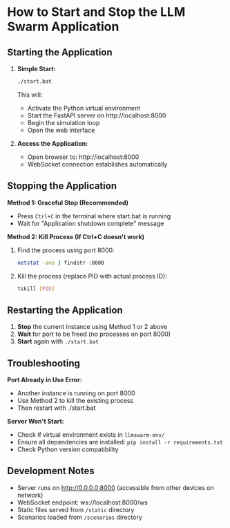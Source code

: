 # How to Start and Stop the LLM Swarm Application

## Starting the Application

1. **Simple Start:**
   ```bash
   ./start.bat
   ```
   This will:
   - Activate the Python virtual environment
   - Start the FastAPI server on http://localhost:8000
   - Begin the simulation loop
   - Open the web interface

2. **Access the Application:**
   - Open browser to: http://localhost:8000
   - WebSocket connection establishes automatically

## Stopping the Application

**Method 1: Graceful Stop (Recommended)**
- Press `Ctrl+C` in the terminal where start.bat is running
- Wait for "Application shutdown complete" message

**Method 2: Kill Process (If Ctrl+C doesn't work)**
1. Find the process using port 8000:
   ```bash
   netstat -ano | findstr :8000
   ```
2. Kill the process (replace PID with actual process ID):
   ```bash
   tskill [PID]
   ```

## Restarting the Application

1. **Stop** the current instance using Method 1 or 2 above
2. **Wait** for port to be freed (no processes on port 8000)
3. **Start** again with `./start.bat`

## Troubleshooting

**Port Already in Use Error:**
- Another instance is running on port 8000
- Use Method 2 to kill the existing process
- Then restart with ./start.bat

**Server Won't Start:**
- Check if virtual environment exists in `llmswarm-env/`
- Ensure all dependencies are installed: `pip install -r requirements.txt`
- Check Python version compatibility

## Development Notes

- Server runs on http://0.0.0.0:8000 (accessible from other devices on network)
- WebSocket endpoint: ws://localhost:8000/ws
- Static files served from `/static` directory
- Scenarios loaded from `/scenarios` directory